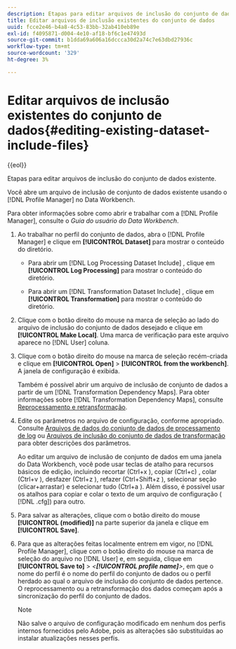 ```yaml
---
description: Etapas para editar arquivos de inclusão do conjunto de dados existente.
title: Editar arquivos de inclusão existentes do conjunto de dados
uuid: fcce2e46-b4a8-4c53-83bb-32ab410eb89e
exl-id: f4095871-d004-4e10-af18-bf6c1e47493d
source-git-commit: b1dda69a606a16dccca30d2a74c7e63dbd27936c
workflow-type: tm+mt
source-wordcount: '329'
ht-degree: 3%

---
```


# Editar arquivos de inclusão existentes do conjunto de dados{#editing-existing-dataset-include-files}

{{eol}}

Etapas para editar arquivos de inclusão do conjunto de dados existente.

Você abre um arquivo de inclusão de conjunto de dados existente usando o [!DNL Profile Manager] no Data Workbench.

Para obter informações sobre como abrir e trabalhar com a [!DNL Profile Manager], consulte o *Guia do usuário do Data Workbench*.

1. Ao trabalhar no perfil do conjunto de dados, abra o [!DNL Profile Manager] e clique em **[!UICONTROL Dataset]** para mostrar o conteúdo do diretório.

   * Para abrir um [!DNL Log Processing Dataset Include] , clique em **[!UICONTROL Log Processing]** para mostrar o conteúdo do diretório.

   * Para abrir um [!DNL Transformation Dataset Include] , clique em **[!UICONTROL Transformation]** para mostrar o conteúdo do diretório.

1. Clique com o botão direito do mouse na marca de seleção ao lado do arquivo de inclusão do conjunto de dados desejado e clique em **[!UICONTROL Make Local]**. Uma marca de verificação para este arquivo aparece no [!DNL User] coluna.
1. Clique com o botão direito do mouse na marca de seleção recém-criada e clique em **[!UICONTROL Open]** > **[!UICONTROL from the workbench]**. A janela de configuração é exibida.

   Também é possível abrir um arquivo de inclusão de conjunto de dados a partir de um [!DNL Transformation Dependency Maps]. Para obter informações sobre [!DNL Transformation Dependency Maps], consulte [Reprocessamento e retransformação](../../../../home/c-dataset-const-proc/c-reproc-retrans/c-unst-reproc-retrans.md).

1. Edite os parâmetros no arquivo de configuração, conforme apropriado. Consulte [Arquivos de dados do conjunto de dados de processamento de log](../../../../home/c-dataset-const-proc/c-dataset-inc-files/c-types-dataset-inc-files/c-log-proc-dataset-inc-files/c-log-proc-dataset-inc-files.md#concept-999475a22519432e98844622ca95b6ab) ou [Arquivos de inclusão do conjunto de dados de transformação](../../../../home/c-dataset-const-proc/c-dataset-inc-files/c-types-dataset-inc-files/c-trans-dataset-inc-files.md#concept-c64aa78ed9ce40b8a0f4932c82ff5ace) para obter descrições dos parâmetros.

   Ao editar um arquivo de inclusão de conjunto de dados em uma janela do Data Workbench, você pode usar teclas de atalho para recursos básicos de edição, incluindo recortar (Ctrl+x ), copiar (Ctrl+c) , colar (Ctrl+v ), desfazer (Ctrl+z ), refazer (Ctrl+Shift+z ), selecionar seção (clicar+arrastar) e selecionar tudo (Ctrl+a ). Além disso, é possível usar os atalhos para copiar e colar o texto de um arquivo de configuração ( [!DNL .cfg]) para outro.

1. Para salvar as alterações, clique com o botão direito do mouse **[!UICONTROL (modified)]** na parte superior da janela e clique em **[!UICONTROL Save]**.
1. Para que as alterações feitas localmente entrem em vigor, no [!DNL Profile Manager], clique com o botão direito do mouse na marca de seleção do arquivo no [!DNL User] e, em seguida, clique em **[!UICONTROL Save to]** > *&lt;**[!UICONTROL profile name]**>*, em que o nome do perfil é o nome do perfil do conjunto de dados ou o perfil herdado ao qual o arquivo de inclusão do conjunto de dados pertence. O reprocessamento ou a retransformação dos dados começam após a sincronização do perfil do conjunto de dados.

   >[!NOTE]
   >
   >Não salve o arquivo de configuração modificado em nenhum dos perfis internos fornecidos pelo Adobe, pois as alterações são substituídas ao instalar atualizações nesses perfis.
